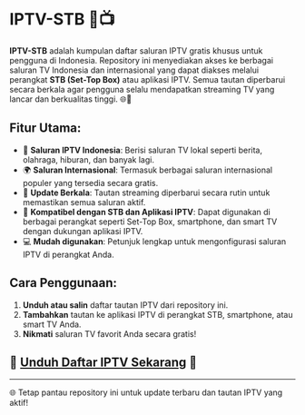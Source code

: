 # IPTV-STB 🎥📺

**IPTV-STB** adalah kumpulan daftar saluran IPTV gratis khusus untuk pengguna di Indonesia. Repository ini menyediakan akses ke berbagai saluran TV Indonesia dan internasional yang dapat diakses melalui perangkat **STB (Set-Top Box)** atau aplikasi IPTV. Semua tautan diperbarui secara berkala agar pengguna selalu mendapatkan streaming TV yang lancar dan berkualitas tinggi. 🌐📡

## Fitur Utama:
- 📡 **Saluran IPTV Indonesia**: Berisi saluran TV lokal seperti berita, olahraga, hiburan, dan banyak lagi.
- 🌍 **Saluran Internasional**: Termasuk berbagai saluran internasional populer yang tersedia secara gratis.
- 🔄 **Update Berkala**: Tautan streaming diperbarui secara rutin untuk memastikan semua saluran aktif.
- 📲 **Kompatibel dengan STB dan Aplikasi IPTV**: Dapat digunakan di berbagai perangkat seperti Set-Top Box, smartphone, dan smart TV dengan dukungan aplikasi IPTV.
- 💻 **Mudah digunakan**: Petunjuk lengkap untuk mengonfigurasi saluran IPTV di perangkat Anda.

## Cara Penggunaan:
1. **Unduh atau salin** daftar tautan IPTV dari repository ini.
2. **Tambahkan** tautan ke aplikasi IPTV di perangkat STB, smartphone, atau smart TV Anda.
3. **Nikmati** saluran TV favorit Anda secara gratis!

## 🔽 [Unduh Daftar IPTV Sekarang](https://github.com/username/IPTV-STB/archive/refs/heads/main.zip) 🔽

---

🌐 Tetap pantau repository ini untuk update terbaru dan tautan IPTV yang aktif!

